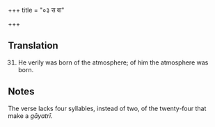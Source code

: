 +++
title = "०३ स वा"

+++
## Translation
31. He verily was born of the atmosphere; of him the atmosphere was  
born.

## Notes
The verse lacks four syllables, instead of two, of the twenty-four that  
make a *gāyatrī*.
